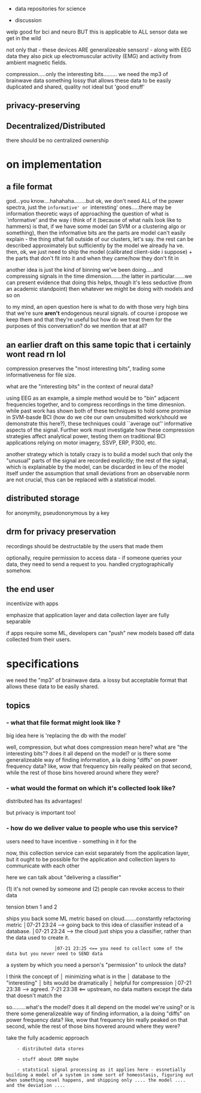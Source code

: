 











- data repositories for science



 


- discussion

welp good for bci and neuro BUT this is applicable to ALL sensor data we get in the wild

not only that - these devices ARE generalizeable sensors! - along with EEG data they also pick up electromuscular activity (EMG) and activity from ambient magnetic fields.










compression.....only the interesting bits.........
we need the mp3 of brainwave data
something lossy that allows these data to be easily duplicated and shared, quality not ideal but 'good enuff'

## privacy-preserving


## Decentralized/Distributed

there should be no centralized ownership




# on implementation 

## a file format

god...you know....hahahaha........but ok, we don't need ALL of the power spectra, just the `informative' or `interesting' ones.....there may be information theoretic ways of approaching the question of what is `informative' and the way i think of it (because of what nails look like to hammers) is that, if we have some model (an SVM or a clustering algo or something), then the informative bits are the parts are model can't easily explain - the thing sthat fall outside of our clusters, let's say. the rest can be described approximately but sufficiently by the model we already ha
ve. then, ok, we just need to ship the model (calibrated client-side i suppose) + the parts that don't fit into it and when they came/how they don't fit in

another idea is just the kind of binning we've been doing.....and compressing signals in the time dimension.......the latter in particular.......we can present evidence that doing this helps, though it's less seductive (from an academic standpoint) then whatever we might be doing with models and so on

to my mind, an open question here is what to do with those very high bins that we're sure **aren't** endogenous neural signals. of course i propose we keep them and that they're useful but how do we treat them for the purposes of this conversation? do we mention that at all?






## an earlier draft on this same topic that i certainly wont read rn lol
compression preserves the "most interesting bits", trading some informativeness for file size.

what are the "interesting bits" in the context of neural data?

using EEG as an example, a simple method would be to "bin" adjacent frequencies together, and to compress recordings in the time dimesnion. while past work has shown both of these techniques to hold some promise in SVM-basde BCI (how do we cite our own unsubmitted work/should we demonstrate this here?), these techniques could ``average out'' informative aspects of the signal. Further work must investigate how these compression strategies affect analytical power, testing them on traditional BCI applications relying on motor imagery, SSVP, ERP, P300, etc.

another strategy which is totally crazy is to build a model such that only the "unusual" parts of the signal are recorded explicitly; the rest of the signal, which is explainable by the model, can be discarded in lieu of the model itself under the assumption that small deviations from an observable norm are not crucial, thus can be replaced with a statistical model. 

## distributed storage 

for anonymity, pseudononymous by a key

## drm for privacy preservation

recordings should be destructable by the users that made them

optionally, require permission to access data - if someone queries your data, they need to send a request to you. handled cryptographically somehow.

## the end user

incentivize with apps

emphasize that application layer and data collection layer are fully separable

if apps require some ML, developers can "push" new models based off data collected from their users.














# specifications



we need the "mp3" of brainwave data. a lossy but acceptable format that allows these data to be easily shared. 

## topics 

### - what that file format might look like ?

big idea here is 'replacing the db with the model'

well, compression, but what does compression mean here? what are "the interesting bits"? does it all depend on the model? or is there some generalizeable way of finding information, a la doing "diffs" on power frequency data? like, wow that frequency bin really peaked on that second, while the rest of those bins hovered around where they were?


### - what would the format on which it's collected look like?

distributed has its advantages!

but privacy is important too!

### - how do we deliver value to people who use this service?

users need to have incentive - something in it for the

now, this collection service can exist separately from the application layer, but it ought to be possible for the application and collection layers to communicate with each other

here we can talk about "delivering a classifier"







 (1) it's not owned by someone and (2) people can revoke access to their data 

tension btwn 1 and 2



ships you back some ML metric based on cloud........constantly refactoring metric │07-21 23:24 --> going back to this idea of classifier instead of a database. │07-21 23:24 --> the cloud just ships you a classifier, rather than the data used to create it.

                      │07-21 23:25 <== you need to collect some of the data but you never need to SEND data




a system by which you need a person's "permission" to unlock the data?


I think the concept of
                       │                minimizing what is in the
                       │                database to the "interesting"
                       │                bits would be dramatically
                       │                helpful for compression
                       │07-21 23:38 --> agreed.
    7-21 23:38 <== upstream, no data matters except the data that doesn't match the



so.........what's the model? does it all depend on the model we're using? or is there some generalizeable way of finding information, a la doing "diffs" on power frequency data? like, wow that frequency bin really peaked on that second, while the rest of those bins hovered around where they were?





take the fully academic approach


        - distributed data stores

        - stuff about DRM maybe

        - statstical signal processing as it applies here - essnetially building a model of a system in some sort of homeostasis, figuring out when something novel happens, and shipping only .... the model .... and the deviation ....